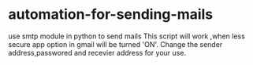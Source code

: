 # automation-for-sending-mails
use smtp module in  python to send mails 
This script will work ,when less secure app option in gmail will be turned 'ON'.
Change the sender address,passwored and recevier address for your use.

